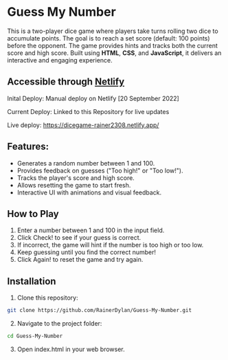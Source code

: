 # Guess My Number

This is a two-player dice game where players take turns rolling two dice to accumulate points. The goal is to reach a set score (default: 100 points) before the opponent. The game provides hints and tracks both the current score and high score. Built using **HTML**, **CSS**, and **JavaScript**, it delivers an interactive and engaging experience.

## **Accessible through [Netlify](https://dicegame-rainer2308.netlify.app/)**

Inital Deploy: Manual deploy on Netlify [20 September 2022]

Current Deploy: Linked to this Repository for live updates

Live deploy: https://dicegame-rainer2308.netlify.app/

## **Features:**
- Generates a random number between 1 and 100.
- Provides feedback on guesses ("Too high!" or "Too low!").
- Tracks the player's score and high score.
- Allows resetting the game to start fresh.
- Interactive UI with animations and visual feedback.

## **How to Play**

1. Enter a number between 1 and 100 in the input field.
2. Click Check! to see if your guess is correct.
3. If incorrect, the game will hint if the number is too high or too low.
4. Keep guessing until you find the correct number!
5. Click Again! to reset the game and try again.

## **Installation**
1. Clone this repository:
```bash
git clone https://github.com/RainerDylan/Guess-My-Number.git
```
2. Navigate to the project folder:
```bash
cd Guess-My-Number
```
3. Open index.html in your web browser.
